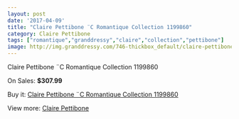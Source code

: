 ```yaml
---
layout: post
date: '2017-04-09'
title: "Claire Pettibone ¨C Romantique Collection 1199860"
category: Claire Pettibone
tags: ["romantique","granddressy","claire","collection","pettibone"]
image: http://img.granddressy.com/746-thickbox_default/claire-pettibone-c-romantique-collection-1199860.jpg
---
```

Claire Pettibone ¨C Romantique Collection 1199860

On Sales: **$307.99**
<a href="https://www.granddressy.com/en/claire-pettibone/601-claire-pettibone-c-romantique-collection-1199860.html"><amp-img layout="responsive" width="600" height="600" src="//img.granddressy.com/746-thickbox_default/claire-pettibone-c-romantique-collection-1199860.jpg" alt="Claire Pettibone ¨C Romantique Collection 1199860 0" /></a>
<a href="https://www.granddressy.com/en/claire-pettibone/601-claire-pettibone-c-romantique-collection-1199860.html"><amp-img layout="responsive" width="600" height="600" src="//img.granddressy.com/747-thickbox_default/claire-pettibone-c-romantique-collection-1199860.jpg" alt="Claire Pettibone ¨C Romantique Collection 1199860 1" /></a>

Buy it: [Claire Pettibone ¨C Romantique Collection 1199860](https://www.granddressy.com/en/claire-pettibone/601-claire-pettibone-c-romantique-collection-1199860.html "Claire Pettibone ¨C Romantique Collection 1199860")

View more: [Claire Pettibone](https://www.granddressy.com/en/28-claire-pettibone "Claire Pettibone")